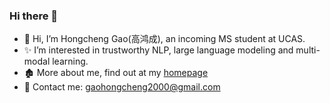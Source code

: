 ### Hi there 👋
- 👋 Hi, I’m Hongcheng Gao(高鸿成), an incoming MS student at UCAS.
- ✨ I’m interested in trustworthy NLP, large language modeling and multi-modal learning.
- 🏚️ More about me, find out at my [homepage](https://Hongcheng-Gao.github.io/)
- 📮 Contact me: gaohongcheng2000@gmail.com

<!--
  [![Top Langs](https://github-readme-stats.vercel.app/api/top-langs/?username=Hongcheng-Gao&layout=compact)](https://github.com/anuraghazra/github-readme-stats)



**Hongcheng-Gao/Hongcheng-Gao** is a ✨ _special_ ✨ repository because its `README.md` (this file) appears on your GitHub profile.

Here are some ideas to get you started:

- 🔭 I’m currently working on ...
- 🌱 I’m currently learning ...
- 👯 I’m looking to collaborate on ...
- 🤔 I’m looking for help with ...
- 💬 Ask me about ...
- 📫 How to reach me: ...
- 😄 Pronouns: ...
- ⚡ Fun fact: ...
-->


